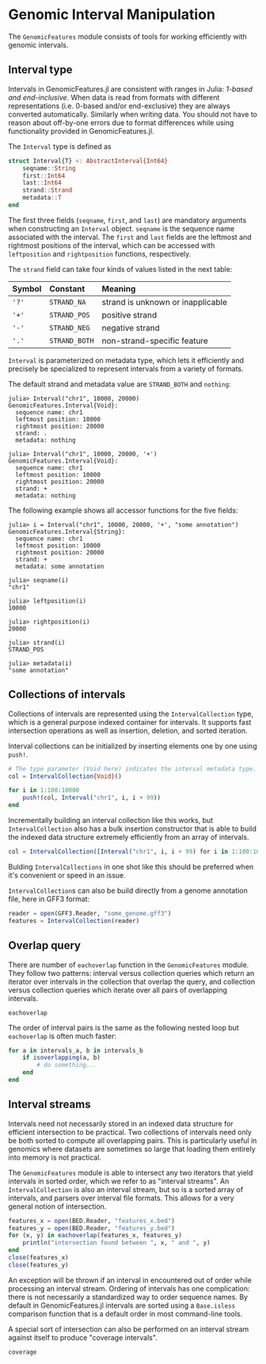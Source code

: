 Genomic Interval Manipulation
=============================

The `GenomicFeatures` module consists of tools for working efficiently with
genomic intervals.


Interval type
-------------

Intervals in GenomicFeatures.jl are consistent with ranges in Julia: *1-based
and end-inclusive*. When data is read from formats with different
representations (i.e. 0-based and/or end-exclusive) they are always converted
automatically.  Similarly when writing data. You should not have to reason about
off-by-one errors due to format differences while using functionality provided
in GenomicFeatures.jl.

The `Interval` type is defined as
```julia
struct Interval{T} <: AbstractInterval{Int64}
    seqname::String
    first::Int64
    last::Int64
    strand::Strand
    metadata::T
end
```

The first three fields (`seqname`, `first`, and `last`) are mandatory arguments
when constructing an `Interval` object. `seqname` is the sequence name
associated with the interval. The `first` and `last` fields are the leftmost and
rightmost positions of the interval, which can be accessed with `leftposition`
and `rightposition` functions, respectively.

The `strand` field can take four kinds of values listed in the next table:

| Symbol | Constant      | Meaning                           |
| :----- | :------------ | :-------------------------------- |
| `'?'`  | `STRAND_NA`   | strand is unknown or inapplicable |
| `'+'`  | `STRAND_POS`  | positive strand                   |
| `'-'`  | `STRAND_NEG`  | negative strand                   |
| `'.'`  | `STRAND_BOTH` | non-strand-specific feature       |

`Interval` is parameterized on metadata type, which lets it efficiently and
precisely be specialized to represent intervals from a variety of formats.

The default strand and metadata value are `STRAND_BOTH` and `nothing`:
```jlcon
julia> Interval("chr1", 10000, 20000)
GenomicFeatures.Interval{Void}:
  sequence name: chr1
  leftmost position: 10000
  rightmost position: 20000
  strand: .
  metadata: nothing

julia> Interval("chr1", 10000, 20000, '+')
GenomicFeatures.Interval{Void}:
  sequence name: chr1
  leftmost position: 10000
  rightmost position: 20000
  strand: +
  metadata: nothing

```

The following example shows all accessor functions for the five fields:
```jlcon
julia> i = Interval("chr1", 10000, 20000, '+', "some annotation")
GenomicFeatures.Interval{String}:
  sequence name: chr1
  leftmost position: 10000
  rightmost position: 20000
  strand: +
  metadata: some annotation

julia> seqname(i)
"chr1"

julia> leftposition(i)
10000

julia> rightposition(i)
20000

julia> strand(i)
STRAND_POS

julia> metadata(i)
"some annotation"

```


Collections of intervals
------------------------

Collections of intervals are represented using the `IntervalCollection` type,
which is a general purpose indexed container for intervals. It supports fast
intersection operations as well as insertion, deletion, and sorted iteration.

Interval collections can be initialized by inserting elements one by one using
`push!`.

```julia
# The type parameter (Void here) indicates the interval metadata type.
col = IntervalCollection{Void}()

for i in 1:100:10000
    push!(col, Interval("chr1", i, i + 99))
end
```

Incrementally building an interval collection like this works, but
`IntervalCollection` also has a bulk insertion constructor that is able to build
the indexed data structure extremely efficiently from an array of intervals.

```julia
col = IntervalCollection([Interval("chr1", i, i + 99) for i in 1:100:10000])
```

Bulding `IntervalCollections` in one shot like this should be preferred when
it's convenient or speed in an issue.

`IntervalCollection`s can also be build directly from a genome annotation file,
here in GFF3 format:

```julia
reader = open(GFF3.Reader, "some_genome.gff3")
features = IntervalCollection(reader)
```


Overlap query
-------------

There are number of `eachoverlap` function in the `GenomicFeatures` module. They
follow two patterns: interval versus collection queries which return an iterator
over intervals in the collection that overlap the query, and collection versus
collection queries which iterate over all pairs of overlapping intervals.

```@docs
eachoverlap
```

The order of interval pairs is the same as the following nested loop but
`eachoverlap` is often much faster:
```julia
for a in intervals_a, b in intervals_b
    if isoverlapping(a, b)
        # do something...
    end
end
```


Interval streams
----------------

Intervals need not necessarily stored in an indexed data structure for efficient
intersection to be practical. Two collections of intervals need only be both
sorted to compute all overlapping pairs. This is particularly useful in genomics
where datasets are sometimes so large that loading them entirely into memory is
not practical.

The `GenomicFeatures` module is able to intersect any two iterators that yield
intervals in sorted order, which we refer to as "interval streams". An
`IntervalCollection` is also an interval stream, but so is a sorted array of
intervals, and parsers over interval file formats. This allows for a very
general notion of intersection.

```julia
features_x = open(BED.Reader, "features_x.bed")
features_y = open(BED.Reader, "features_y.bed")
for (x, y) in eachoverlap(features_x, features_y)
    println("intersection found between ", x, " and ", y)
end
close(features_x)
close(features_y)
```

An exception will be thrown if an interval in encountered out of order while
processing an interval stream. Ordering of intervals has one complication: there
is not necessarily a standardized way to order sequence names. By default in
GenomicFeatures.jl intervals are sorted using a `Base.isless` comparison
function that is a default order in most command-line tools.

A special sort of intersection can also be performed on an interval stream
against itself to produce "coverage intervals".

```@docs
coverage
```
